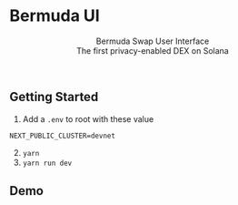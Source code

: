 # Bermuda UI

<p align="center">
  Bermuda Swap User Interface
  <br/>
  The first privacy-enabled DEX on Solana
</p>
<br/>

## Getting Started
1. Add a `.env` to root with these value
```
NEXT_PUBLIC_CLUSTER=devnet
```
2. `yarn`
3. `yarn run dev`


## Demo

